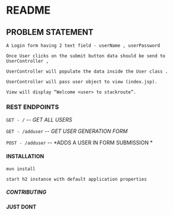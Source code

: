 # README
## PROBLEM STATEMENT
`A Login form having 2 text field - userName , userPassword`

`Once User clicks on the submit button data should be send to UserController ,`

`UserController will populate the data inside the User class .`

`UserController will pass user object to view (index.jsp).`

`View will display “Welcome <user> to stackroute”.`

### REST ENDPOINTS
`GET - /` -- *GET ALL USERS*

`GET - /adduser` -- *GET USER GENERATION FORM*

`POST - /adduser` -- *ADDS A USER IN FORM SUBMISSION *

#### INSTALLATION

`mvn install`

`start h2 instance with default application properties`

##### CONTRIBUTING

**JUST DONT**



